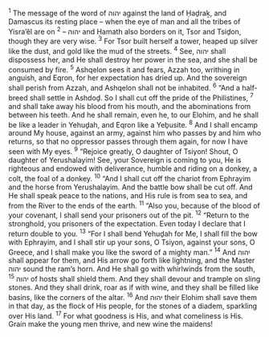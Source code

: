 <sup>1</sup> The message of the word of יהוה against the land of Ḥaḏraḵ, and Damascus its resting place – when the eye of man and all the tribes of Yisra’ĕl are on יהוה –
<sup>2</sup> and Ḥamath also borders on it, Tsor and Tsiḏon, though they are very wise.
<sup>3</sup> For Tsor built herself a tower, heaped up silver like the dust, and gold like the mud of the streets.
<sup>4</sup> See, יהוה shall dispossess her, and He shall destroy her power in the sea, and she shall be consumed by fire.
<sup>5</sup> Ashqelon sees it and fears, Azzah too, writhing in anguish, and Eqron, for her expectation has dried up. And the sovereign shall perish from Azzah, and Ashqelon shall not be inhabited.
<sup>6</sup> “And a half-breed shall settle in Ashdoḏ. So I shall cut off the pride of the Philistines,
<sup>7</sup> and shall take away his blood from his mouth, and the abominations from between his teeth. And he shall remain, even he, to our Elohim, and he shall be like a leader in Yehuḏah, and Eqron like a Yeḇusite.
<sup>8</sup> And I shall encamp around My house, against an army, against him who passes by and him who returns, so that no oppressor passes through them again, for now I have seen with My eyes.
<sup>9</sup> “Rejoice greatly, O daughter of Tsiyon! Shout, O daughter of Yerushalayim! See, your Sovereign is coming to you, He is righteous and endowed with deliverance, humble and riding on a donkey, a colt, the foal of a donkey.
<sup>10</sup> “And I shall cut off the chariot from Ephrayim and the horse from Yerushalayim. And the battle bow shall be cut off. And He shall speak peace to the nations, and His rule is from sea to sea, and from the River to the ends of the earth.
<sup>11</sup> “Also you, because of the blood of your covenant, I shall send your prisoners out of the pit.
<sup>12</sup> “Return to the stronghold, you prisoners of the expectation. Even today I declare that I return double to you.
<sup>13</sup> “For I shall bend Yehuḏah for Me, I shall fill the bow with Ephrayim, and I shall stir up your sons, O Tsiyon, against your sons, O Greece, and I shall make you like the sword of a mighty man.”
<sup>14</sup> And יהוה shall appear for them, and His arrow go forth like lightning, and the Master יהוה sound the ram’s horn. And He shall go with whirlwinds from the south,
<sup>15</sup> יהוה of hosts shall shield them. And they shall devour and trample on sling stones. And they shall drink, roar as if with wine, and they shall be filled like basins, like the corners of the altar.
<sup>16</sup> And יהוה their Elohim shall save them in that day, as the flock of His people, for the stones of a diadem, sparkling over His land.
<sup>17</sup> For what goodness is His, and what comeliness is His. Grain make the young men thrive, and new wine the maidens!
